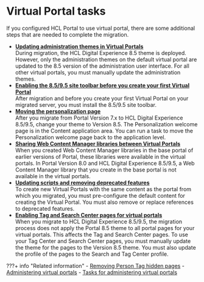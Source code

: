# Virtual Portal tasks

If you configured HCL Portal to use virtual portal, there are some additional steps that are needed to complete the migration.

-   **[Updating administration themes in Virtual Portals](mig_post_vp_admintheme.md)**  
During migration, the HCL Digital Experience 8.5 theme is deployed. However, only the administration themes on the default virtual portal are updated to the 8.5 version of the administration user interface. For all other virtual portals, you must manually update the administration themes.
-   **[Enabling the 8.5/9.5 site toolbar before you create your first Virtual Portal](mig_t_enable_toolbar_newvp.md)**  
 After migration and before you create your first Virtual Portal on your migrated server, you must install the 8.5/9.5 site toolbar.
-   **[Moving the personalization page](mig_post_move_pzn.md)**  
After you migrate from Portal Version 7.x to HCL Digital Experience 8.5/9.5, change your theme to Version 8.5. The Personalization welcome page is in the Content application area. You can run a task to move the Personalization welcome page back to the application level.
-   **[Sharing Web Content Manager libraries between Virtual Portals](mig_post_vp_sharing_wcm.md)**  
When you created Web Content Manager libraries in the base portal of earlier versions of Portal, these libraries were available in the virtual portals. In Portal Version 8.0 and HCL Digital Experience 8.5/9.5, a Web Content Manager library that you create in the base portal is not available in the virtual portals.
-   **[Updating scripts and removing deprecated features](mig_post_vp_update_remove.md)**  
To create new Virtual Portals with the same content as the portal from which you migrated, you must pre-configure the default content for creating the Virtual Portal. You must also remove or replace references to deprecated features.
-   **[Enabling Tag and Search Center pages for virtual portals](mig_post_vp_tagandsearch.md)**  
When you migrate to HCL Digital Experience 8.5/9.5, the migration process does not apply the Portal 8.5 theme to all portal pages for your virtual portals. This affects the Tag and Search Center pages. To use your Tag Center and Search Center pages, you must manually update the theme for the pages to the Version 8.5 theme. You must also update the profile of the pages to the Search and Tag Center profile.


???+ info "Related information" 
    -   [Removing Person Tag hidden pages](../../.././../../../../deployment/manage/migrate/next_steps/post_mig_activities/portal_task/mig_post_person_tag.md)
    -   [Administering virtual portals](../../../../../../../build_sites/virtual_portal/adm_vp_task/index.md)
    -   [Tasks for administering virtual portals](../../../../../../../build_sites/virtual_portal/adm_vp_task/vp_adm_task/index.md)

